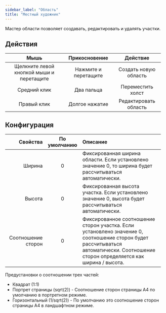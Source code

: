 ```yaml
---
sidebar_label: "Область"
title: "Местный художник"
---
```


Мастер области позволяет создавать, редактировать и удалять участки.

## Действия

|                   Мышь                   |    Прикосновение     |       Действие        |
|:----------------------------------------:|:--------------------:|:---------------------:|
| Щелкните левой кнопкой мыши и перетащите | Нажмите и перетащите | Создать новую область |
|               Средний клик               |      Два пальца      |   Переместить холст   |
|               Правый клик                |    Долгое нажатие    | Редактировать область |

## Конфигурация

|           Свойства | По умолчанию | Описание                                                                                                                                                                           |
| ------------------:|:------------:|:---------------------------------------------------------------------------------------------------------------------------------------------------------------------------------- |
|             Ширина |      0       | Фиксированная ширина области. Если установлено значение 0, то ширина будет рассчитываться автоматически.                                                                           |
|             Высота |      0       | Фиксированная высота участка. Если установлено значение 0, высота будет рассчитываться автоматически.                                                                              |
| Соотношение сторон |      0       | Фиксированное соотношение сторон участка. Если установлено значение 0, соотношение сторон будет рассчитываться автоматически. Соотношение сторон определяется как ширина / высота. |

Предустановки о соотношении трех частей:

* Квадрат (1:1)
* Портрет страницы (sqrt(2)) - Соотношение сторон страницы A4 по умолчанию в портретном режиме.
* Горизонтальный (1/sqrt(2)) - По умолчанию это соотношение сторон страницы A4 в ландшафтном режиме.

